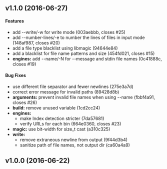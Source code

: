 <a name="v1.1.0"></a>
## v1.1.0 (2016-06-27)


#### Features

*   add --write/-w for write mode (003aebbb, closes #25)
*   add --number-lines/-e to number the lines of files in input mode (148af987, closes #20)
*   add a file type blacklist using libmagic (94644e84)
*   add a blacklist for file name patterns and size (454fd021, closes #15)
* **engines:**  add --name/-N for --message and stdin file names (0c41888c, closes #19)

#### Bug Fixes

*   use different file separator and fewer newlines (275e3a7d)
*   correct error message for invalid paths (89428d8b)
* **arguments:**  prevent invalid file names when using --name (fbbf4a91, closes #26)
* **build:**  remove unused variable (1cd2cc24)
* **engines:**
  *  make Index detection stricter (7da57681)
  *  verify URLs for each bin (664e0360, closes #23)
* **magic:**  use bit-width for size_t cast (a310c325)
* **write:**
  *  remove extraneous newline from output (9f44d3b4)
  *  sanitize path of file names, not output dir (ca60a4a9)



<a name="v1.0.0"></a>
## v1.0.0 (2016-06-22)





